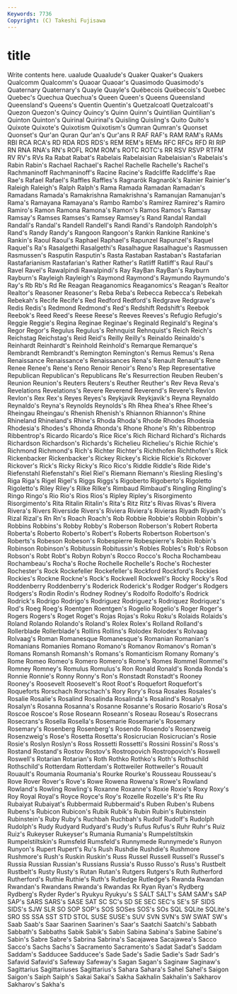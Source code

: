 ```yaml
---
Keywords: 7736 
Copyright: (C) Takeshi Fujisawa
---
```


# title

Write contents here.
uaalude Quaalude's Quaker Quaker's Quakers Qualcomm Qualcomm's
Quaoar Quaoar's Quasimodo Quasimodo's Quaternary Quaternary's Quayle Quayle's Québecois Québecois's
Quebec Quebec's Quechua Quechua's Queen Queen's Queens Queensland Queensland's Queens's
Quentin Quentin's Quetzalcoatl Quetzalcoatl's Quezon Quezon's Quincy Quincy's Quinn Quinn's
Quintilian Quintilian's Quinton Quinton's Quirinal Quirinal's Quisling Quisling's Quito Quito's
Quixote Quixote's Quixotism Quixotism's Qumran Qumran's Quonset Quonset's Qur'an Quran
Qur'an's Qur'ans R RAF RAF's RAM RAM's RAMs RBI RCA
RCA's RD RDA RDS RDS's REM REM's REMs RFC RFCs
RFD RI RIP RN RNA RNA's RN's ROFL ROM ROM's
ROTC ROTC's RR RSV RSVP RTFM RV RV's RVs Ra
Rabat Rabat's Rabelais Rabelaisian Rabelaisian's Rabelais's Rabin Rabin's Rachael Rachael's
Rachel Rachelle Rachelle's Rachel's Rachmaninoff Rachmaninoff's Racine Racine's Radcliffe Radcliffe's
Rae Rae's Rafael Rafael's Raffles Raffles's Ragnarök Ragnarök's Rainier Rainier's
Raleigh Raleigh's Ralph Ralph's Rama Ramada Ramadan Ramadan's Ramadans Ramada's
Ramakrishna Ramakrishna's Ramanujan Ramanujan's Rama's Ramayana Ramayana's Rambo Rambo's Ramirez
Ramirez's Ramiro Ramiro's Ramon Ramona Ramona's Ramon's Ramos Ramos's Ramsay
Ramsay's Ramses Ramses's Ramsey Ramsey's Rand Randal Randall Randall's Randal's
Randell Randell's Randi Randi's Randolph Randolph's Rand's Randy Randy's Rangoon
Rangoon's Rankin Rankine Rankine's Rankin's Raoul Raoul's Raphael Raphael's Rapunzel
Rapunzel's Raquel Raquel's Ra's Rasalgethi Rasalgethi's Rasalhague Rasalhague's Rasmussen Rasmussen's
Rasputin Rasputin's Rasta Rastaban Rastaban's Rastafarian Rastafarianism Rastafarian's Rather Rather's
Ratliff Ratliff's Raul Raul's Ravel Ravel's Rawalpindi Rawalpindi's Ray RayBan
RayBan's Rayburn Rayburn's Rayleigh Rayleigh's Raymond Raymond's Raymundo Raymundo's Ray's
Rb Rb's Rd Re Reagan Reaganomics Reaganomics's Reagan's Realtor Realtor's
Reasoner Reasoner's Reba Reba's Rebecca Rebecca's Rebekah Rebekah's Recife Recife's
Red Redford Redford's Redgrave Redgrave's Redis Redis's Redmond Redmond's Red's
Redshift Redshift's Reebok Reebok's Reed Reed's Reese Reese's Reeves Reeves's
Refugio Refugio's Reggie Reggie's Regina Reginae Reginae's Reginald Reginald's Regina's
Regor Regor's Regulus Regulus's Rehnquist Rehnquist's Reich Reich's Reichstag Reichstag's
Reid Reid's Reilly Reilly's Reinaldo Reinaldo's Reinhardt Reinhardt's Reinhold Reinhold's
Remarque Remarque's Rembrandt Rembrandt's Remington Remington's Remus Remus's Rena Renaissance
Renaissance's Renaissances Rena's Renault Renault's Rene Renee Renee's Rene's Reno
Renoir Renoir's Reno's Rep Representative Republican Republican's Republicans Re's Resurrection
Reuben Reuben's Reunion Reunion's Reuters Reuters's Reuther Reuther's Rev Reva
Reva's Revelations Revelations's Revere Reverend Reverend's Revere's Revlon Revlon's Rex
Rex's Reyes Reyes's Reykjavik Reykjavik's Reyna Reynaldo Reynaldo's Reyna's Reynolds
Reynolds's Rh Rhea Rhea's Rhee Rhee's Rheingau Rheingau's Rhenish Rhenish's
Rhiannon Rhiannon's Rhine Rhineland Rhineland's Rhine's Rhoda Rhoda's Rhode Rhodes
Rhodesia Rhodesia's Rhodes's Rhonda Rhonda's Rhone Rhone's Rh's Ribbentrop Ribbentrop's
Ricardo Ricardo's Rice Rice's Rich Richard Richard's Richards Richardson Richardson's
Richards's Richelieu Richelieu's Richie Richie's Richmond Richmond's Rich's Richter Richter's
Richthofen Richthofen's Rick Rickenbacker Rickenbacker's Rickey Rickey's Rickie Rickie's Rickover
Rickover's Rick's Ricky Ricky's Rico Rico's Riddle Riddle's Ride Ride's
Riefenstahl Riefenstahl's Riel Riel's Riemann Riemann's Riesling Riesling's Riga Riga's
Rigel Rigel's Riggs Riggs's Rigoberto Rigoberto's Rigoletto Rigoletto's Riley Riley's
Rilke Rilke's Rimbaud Rimbaud's Ringling Ringling's Ringo Ringo's Rio Rio's
Rios Rios's Ripley Ripley's Risorgimento Risorgimento's Rita Ritalin Ritalin's Rita's
Ritz Ritz's Rivas Rivas's Rivera Rivera's Rivers Riverside Rivers's Riviera
Riviera's Rivieras Riyadh Riyadh's Rizal Rizal's Rn Rn's Roach Roach's
Rob Robbie Robbie's Robbin Robbin's Robbins Robbins's Robby Robby's Roberson
Roberson's Robert Roberta Roberta's Roberto Roberto's Robert's Roberts Robertson Robertson's
Roberts's Robeson Robeson's Robespierre Robespierre's Robin Robin's Robinson Robinson's Robitussin
Robitussin's Robles Robles's Rob's Robson Robson's Robt Robt's Robyn Robyn's
Rocco Rocco's Rocha Rochambeau Rochambeau's Rocha's Roche Rochelle Rochelle's Roche's
Rochester Rochester's Rock Rockefeller Rockefeller's Rockford Rockford's Rockies Rockies's Rockne
Rockne's Rock's Rockwell Rockwell's Rocky Rocky's Rod Roddenberry Roddenberry's Roderick
Roderick's Rodger Rodger's Rodgers Rodgers's Rodin Rodin's Rodney Rodney's Rodolfo
Rodolfo's Rodrick Rodrick's Rodrigo Rodrigo's Rodriguez Rodriguez's Rodriquez Rodriquez's Rod's
Roeg Roeg's Roentgen Roentgen's Rogelio Rogelio's Roger Roger's Rogers Rogers's
Roget Roget's Rojas Rojas's Roku Roku's Rolaids Rolaids's Roland Rolando
Rolando's Roland's Rolex Rolex's Rolland Rolland's Rollerblade Rollerblade's Rollins Rollins's
Rolodex Rolodex's Rolvaag Rolvaag's Roman Romanesque Romanesque's Romanian Romanian's Romanians
Romanies Romano Romano's Romanov Romanov's Roman's Romans Romansh Romansh's Romans's
Romanticism Romany Romany's Rome Romeo Romeo's Romero Romero's Rome's Romes
Rommel Rommel's Romney Romney's Romulus Romulus's Ron Ronald Ronald's Ronda
Ronda's Ronnie Ronnie's Ronny Ronny's Ron's Ronstadt Ronstadt's Rooney Rooney's
Roosevelt Roosevelt's Root Root's Roquefort Roquefort's Roqueforts Rorschach Rorschach's Rory
Rory's Rosa Rosales Rosales's Rosalie Rosalie's Rosalind Rosalinda Rosalinda's Rosalind's
Rosalyn Rosalyn's Rosanna Rosanna's Rosanne Rosanne's Rosario Rosario's Rosa's Roscoe
Roscoe's Rose Roseann Roseann's Roseau Roseau's Rosecrans Rosecrans's Rosella Rosella's
Rosemarie Rosemarie's Rosemary Rosemary's Rosenberg Rosenberg's Rosendo Rosendo's Rosenzweig Rosenzweig's
Rose's Rosetta Rosetta's Rosicrucian Rosicrucian's Rosie Rosie's Roslyn Roslyn's Ross
Rossetti Rossetti's Rossini Rossini's Ross's Rostand Rostand's Rostov Rostov's Rostropovich
Rostropovich's Roswell Roswell's Rotarian Rotarian's Roth Rothko Rothko's Roth's Rothschild
Rothschild's Rotterdam Rotterdam's Rottweiler Rottweiler's Rouault Rouault's Roumania Roumania's Rourke
Rourke's Rousseau Rousseau's Rove Rover Rover's Rove's Rowe Rowena Rowena's
Rowe's Rowland Rowland's Rowling Rowling's Roxanne Roxanne's Roxie Roxie's Roxy
Roxy's Roy Royal Royal's Royce Royce's Roy's Rozelle Rozelle's R's
Rte Ru Rubaiyat Rubaiyat's Rubbermaid Rubbermaid's Ruben Ruben's Rubens Rubens's
Rubicon Rubicon's Rubik Rubik's Rubin Rubin's Rubinstein Rubinstein's Ruby Ruby's
Ruchbah Ruchbah's Rudolf Rudolf's Rudolph Rudolph's Rudy Rudyard Rudyard's Rudy's
Rufus Rufus's Ruhr Ruhr's Ruiz Ruiz's Rukeyser Rukeyser's Rumania Rumania's
Rumpelstiltskin Rumpelstiltskin's Rumsfeld Rumsfeld's Runnymede Runnymede's Runyon Runyon's Rupert Rupert's
Ru's Rush Rushdie Rushdie's Rushmore Rushmore's Rush's Ruskin Ruskin's Russ
Russel Russell Russell's Russel's Russia Russian Russian's Russians Russia's Russo
Russo's Russ's Rustbelt Rustbelt's Rusty Rusty's Rutan Rutan's Rutgers Rutgers's
Ruth Rutherford Rutherford's Ruthie Ruthie's Ruth's Rutledge Rutledge's Rwanda Rwandan
Rwandan's Rwandans Rwanda's Rwandas Rx Ryan Ryan's Rydberg Rydberg's Ryder
Ryder's Ryukyu Ryukyu's S SALT SALT's SAM SAM's SAP SAP's
SARS SARS's SASE SAT SC SC's SD SE SEC SEC's
SE's SF SIDS SIDS's SJW SLR SO SOP SOP's SOS
SOSes SOS's SOs SQL SQLite SQLite's SRO SS SSA SST
STD STOL SUSE SUSE's SUV SVN SVN's SW SWAT SW's
Saab Saab's Saar Saarinen Saarinen's Saar's Saatchi Saatchi's Sabbath Sabbath's
Sabbaths Sabik Sabik's Sabin Sabina Sabina's Sabine Sabine's Sabin's Sabre
Sabre's Sabrina Sabrina's Sacajawea Sacajawea's Sacco Sacco's Sachs Sachs's Sacramento
Sacramento's Sadat Sadat's Saddam Saddam's Sadducee Sadducee's Sade Sade's Sadie
Sadie's Sadr Sadr's Safavid Safavid's Safeway Safeway's Sagan Sagan's Saginaw
Saginaw's Sagittarius Sagittariuses Sagittarius's Sahara Sahara's Sahel Sahel's Saigon Saigon's
Saiph Saiph's Sakai Sakai's Sakha Sakhalin Sakhalin's Sakharov Sakharov's Sakha's
